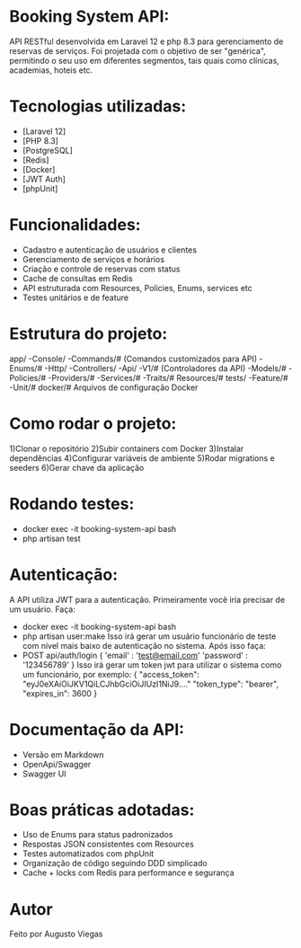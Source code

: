 # Booking System API:
API RESTful desenvolvida em Laravel 12 e php 8.3 para gerenciamento de reservas de serviços.
Foi projetada com o objetivo de ser "genérica", permitindo o seu uso em diferentes segmentos,
tais quais como clínicas, academias, hoteis etc.

# Tecnologias utilizadas:
- [Laravel 12]
- [PHP 8.3]
- [PostgreSQL]
- [Redis]
- [Docker]
- [JWT Auth]
- [phpUnit]

# Funcionalidades:
- Cadastro e autenticação de usuários e clientes
- Gerenciamento de serviços e horários
- Criação e controle de reservas com status
- Cache de consultas em Redis
- API estruturada com Resources, Policies, Enums, services etc
- Testes unitários e de feature

# Estrutura do projeto:
app/
  -Console/
    -Commands/# (Comandos customizados para API)
  -Enums/#
  -Http/
    -Controllers/
      -Api/
        -V1/# (Controladores da API)
  -Models/#
  -Policies/#
  -Providers/#
  -Services/#
  -Traits/#
Resources/#
tests/
  -Feature/#
  -Unit/#
docker/# Arquivos de configuração Docker

# Como rodar o projeto:
1)Clonar o repositório
2)Subir containers com Docker
3)Instalar dependências
4)Configurar variáveis de ambiente
5)Rodar migrations e seeders
6)Gerar chave da aplicação

# Rodando testes:
- docker exec -it booking-system-api bash
- php artisan test

# Autenticação:
A API utiliza JWT para a autenticação. Primeiramente você iria precisar de um usuário.
Faça:
- docker exec -it booking-system-api bash
- php artisan user:make
Isso irá gerar um usuário funcionário de teste com nível mais baixo de autenticação no sistema. Após isso faça:
- POST api/auth/login
  {
    'email' : 'test@email.com'
    'password' : '123456789'
  }
Isso irá gerar um token jwt para utilizar o sistema como um funcionário, por exemplo:
  {
    "access_token": "eyJ0eXAiOiJKV1QiLCJhbGciOiJIUzI1NiJ9...."
    "token_type": "bearer",
    "expires_in": 3600
  }

# Documentação da API:
- Versão em Markdown
- OpenApi/Swagger
- Swagger UI

# Boas práticas adotadas:
- Uso de Enums para status padronizados
- Respostas JSON consistentes com Resources
- Testes automatizados com phpUnit
- Organização de código seguindo DDD simplicado
- Cache + locks com Redis para performance e segurança

# Autor
Feito por Augusto Viegas




